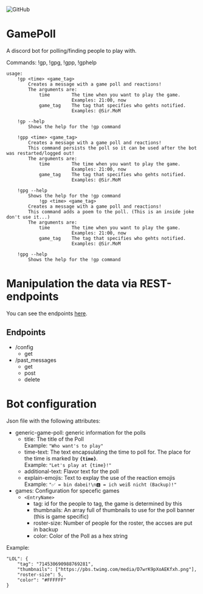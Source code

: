 ![GitHub](https://img.shields.io/github/license/SirMoM/GamePoll?style=for-the-badge)
# GamePoll

A discord bot for polling/finding people to play with.


Commands: !gp, !gpg, !gpp, !gphelp
```
usage:
    !gp <time> <game_tag>
        Creates a message with a game poll and reactions!
        The arguments are:
            time        The time when you want to play the game.
                        Examples: 21:00, now
            game_tag    The tag that specifies who gehts notified.
                        Examples: @Sir.MoM

    !gp --help
        Shows the help for the !gp command

    !gpp <time> <game_tag>
        Creates a message with a game poll and reactions!
        This command persists the poll so it can be used after the bot was restarted/logged out!
        The arguments are:
            time        The time when you want to play the game.
                        Examples: 21:00, now
            game_tag    The tag that specifies who gehts notified.
                        Examples: @Sir.MoM

    !gpg --help
        Shows the help for the !gp command
            !gp <time> <game_tag>
        Creates a message with a game poll and reactions!
        This command adds a poem to the poll. (This is an inside joke don't use it...) 
        The arguments are:
            time        The time when you want to play the game.
                        Examples: 21:00, now
            game_tag    The tag that specifies who gehts notified.
                        Examples: @Sir.MoM

    !gpg --help
        Shows the help for the !gp command
```

# Manipulation the data via REST-endpoints

You can see the endpoints [here](https://petstore.swagger.io/?url=https://raw.githubusercontent.com/SirMoM/GamePoll/main/openapi.yaml).

## Endpoints

* /config
  * get
* /past_messages
  * get
  * post
  * delete
  
# Bot configuration
Json file with the following attributes:

* generic-game-poll: generic information for the polls
  * title: The title of the Poll
  <br> Example: `"Who want's to play"`
  * time-text: The text encapsulating the time to poll for. The place for the time is marked by **`{time}`**.
  <br> Example: `"Let's play at {time}!"`
  * additional-text: Flavor text for the poll
  * explain-emojis: Text to explay the use of the reaction emojis
  <br> Example: `"✅ = bin dabei!\n🅱️ = ich weiß nicht (Backup)!"`
* games: Configuration for specefic games
  * `<EntryName>`
    * tag: id for the people to tag, the game is determined by this
    * thumbnails: An array full of thumbnails to use for the poll banner (this is game specific)
    * roster-size: Number of people for the roster, the accses are put in backup
    * color: Color of the Poll as a hex string

Example: 
```
"LOL": {
    "tag": "714530690988769281",
    "thumbnails": ["https://pbs.twimg.com/media/D7wrK9pXoAEKfxh.png"],
    "roster-size": 5,
    "color": "#FFFFFF"
}
```
